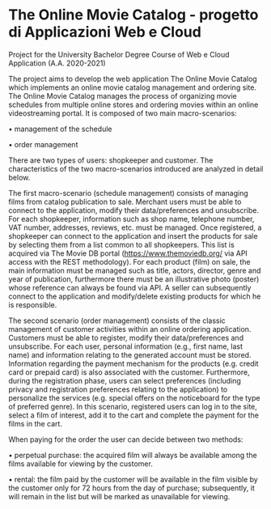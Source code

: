 # The Online Movie Catalog - progetto di Applicazioni Web e Cloud
Project for the University Bachelor Degree Course of Web e Cloud Application (A.A. 2020-2021)

The project aims to develop the web application The Online Movie Catalog which implements an online movie catalog management and ordering site. The Online Movie Catalog manages the process of organizing movie schedules from multiple online stores and ordering movies within an online videostreaming portal. It is composed of two main macro-scenarios:

• management of the schedule

• order management

There are two types of users: shopkeeper and customer.
The characteristics of the two macro-scenarios introduced are analyzed in detail below.

The first macro-scenario (schedule management) consists of managing films from catalog publication to sale. Merchant users must be able to connect to the application, modify their data/preferences and unsubscribe. For each shopkeeper, information such as shop name, telephone number, VAT number, addresses, reviews, etc. must be managed. Once registered, a shopkeeper can connect to the application and insert the products for sale by selecting them from a list common to all shopkeepers. This list is acquired via The Movie DB portal (https://www.themoviedb.org/ via API access with the REST methodology). For each product (film) on sale, the main information must be managed such as title, actors, director, genre and year of publication, furthermore there must be an illustrative photo (poster) whose reference can always be found via API. A seller can subsequently connect to the application and modify/delete existing products for which he is responsible.

The second scenario (order management) consists of the classic management of customer activities within an online ordering application. Customers must be able to register, modify their data/preferences and unsubscribe. For each user, personal information (e.g., first name, last name) and information relating to the generated account must be stored. Information regarding the payment mechanism for the products (e.g. credit card or prepaid card) is also associated with the customer. Furthermore, during the registration phase, users can select preferences (including privacy and registration preferences relating to the application) to personalize the services (e.g. special offers on the noticeboard for the type of preferred genre). In this scenario, registered users can log in to the site, select a film of interest, add it to the cart and complete the payment for the films in the cart.

When paying for the order the user can decide between two methods:

•  perpetual purchase: the acquired film will always be available among the films available for viewing by the customer.

•  rental: the film paid by the customer will be available in the film visible by the customer only for 72 hours from the day of purchase; subsequently, it will remain in the list but will be marked as unavailable for viewing.
